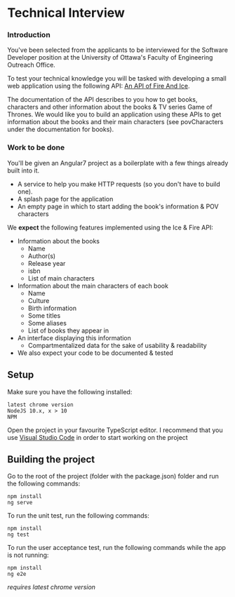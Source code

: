 
# Technical Interview
### Introduction
You've been selected from the applicants to be interviewed for the Software Developer position at the University of Ottawa's Faculty of Engineering Outreach Office.

To test your technical knowledge you will be tasked with developing a small web application using the following API: [An API of Fire And Ice](https://anapioficeandfire.com/). 

The documentation of the API describes to you how to get books, characters and other information about the books & TV series Game of Thrones. We would like you to build an application using these APIs to get information about the books and their main characters (see povCharacters under the documentation for books).

### Work to be done
You'll be given an Angular7 project as a boilerplate with a few things already built into it. 
- A service to help you make HTTP requests (so you don't have to build one). 
- A splash page for the application
- An empty page in which to start adding the book's information & POV characters

We **expect** the following features implemented using the Ice & Fire API:
- Information about the books
	- Name
	- Author(s)
	- Release year
	- isbn
	- List of main characters
- Information about the main characters of each book
	- Name
	- Culture
	- Birth information
	- Some titles
	- Some aliases
	- List of books they appear in
- An interface displaying this information
	- Compartmentalized data for the sake of usability & readability
- We also expect your code to be documented & tested

## Setup

Make sure you have the following installed:
```
latest chrome version
NodeJS 10.x, x > 10
NPM
```
Open the project in your favourite TypeScript editor. I recommend that you use [Visual Studio Code](https://code.visualstudio.com/download) in order to start working on the project

## Building the project
Go to the root of the project (folder with the package.json) folder and run the following commands: 
```
npm install
ng serve
```

To run the unit test, run the following commands:
``` 
npm install
ng test
```

To run the user acceptance test, run the following commands while the app is not running:
``` 
npm install
ng e2e
```
*requires latest chrome version*